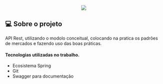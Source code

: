 

<h1 align="center">
 <img src= "https://ik.imagekit.io/1nwyvlydc85r/UML_do_projeto_MMRVmQtwy.PNG?ik-sdk-version=javascript-1.4.3&updatedAt=1643574596184&tr=w-1104%2Ch-736%2Cfo-auto">
</h1>


##  💻 Sobre o projeto

API  Rest, utilizando o modolo conceitual, colocando na pratica os padrões de mercados e fazendo uso das boas práticas.

#### Tecnologias utilizadas no trabalho. 
- Ecosistema Spring 
- Git
- Swagger para documentação

